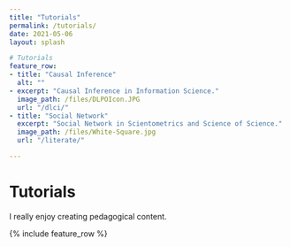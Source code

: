 ```yaml
---
title: "Tutorials"
permalink: /tutorials/
date: 2021-05-06
layout: splash

# Tutorials
feature_row:
- title: "Causal Inference"
  alt: ""
- excerpt: "Causal Inference in Information Science."
  image_path: /files/DLPOIcon.JPG
  url: "/dlci/"
- title: "Social Network"
  excerpt: "Social Network in Scientometrics and Science of Science."
  image_path: /files/White-Square.jpg
  url: "/literate/"

---
```

# Tutorials 

I really enjoy creating pedagogical content.

{% include feature_row %}


